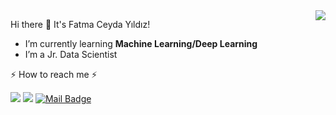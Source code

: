 
<img align='right' src="https://github-readme-stats.vercel.app/api?username=fcyydd">

Hi there 👋 It's Fatma Ceyda Yıldız!

- I’m currently learning **Machine Learning/Deep Learning**
- I’m a Jr. Data Scientist

 ⚡ How to reach me ⚡

[![](https://img.shields.io/badge/linkedin-%230077B5.svg?&style=for-the-badge&logo=linkedin&logoColor=white)](https://www.linkedin.com/in/fatma-ceyda-y%C4%B1ld%C4%B1z-6a7b931a5/)
[![](https://img.shields.io/badge/medium-%2312100E.svg?&style=for-the-badge&logo=medium&logoColor=white)](https://medium.com/@fceydayildiz)
[![Mail Badge](https://img.shields.io/badge/fceydayildiz@gmail.com-c14438?style=for-the-badge&logo=Gmail&logoColor=white&link=mailto:fceydayildiz@gmail.com)](mailto:fceydayildiz@gmail.com)
